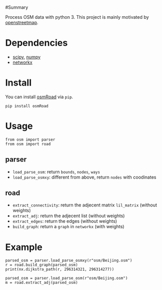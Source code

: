 #Summary

Process OSM data with python 3. This project is mainly motivated by [openstreetmap](https://github.com/johnyf/openstreetmap).

# Dependencies

- [scipy](https://www.scipy.org/), [numpy](http://www.numpy.org/)
- [networkx](https://networkx.github.io/)

# Install
You can install [osmRoad](https://pypi.org/project/osmRoad/) via `pip`.

```shell
pip install osmRoad
```

# Usage

```
from osm import parser
from osm import road
```
## parser
- `load_parse_osm`: return `bounds`, `nodes`, `ways`
- `load_parse_osmxy`: different from above, return `nodes` with coodinates

## road
- `extract_connectivity`: return the adjecent matrix `lil_matrix` (without weights)
- `extract_adj`: return the adjecent list (without weights)
- `extract_edges`: return the edges (without weights)
- `build_graph`: return a `graph` in `networkx` (with weights)

# Example

```
parsed_osm = parser.load_parse_osmxy(r"osm/Beijing.osm")
r = road.build_graph(parsed_osm)
print(nx.dijkstra_path(r, 296314321, 296314277))
```

```
parsed_osm = parser.load_parse_osm(r"osm/Beijing.osm")
m = road.extract_adj(parsed_osm)
```